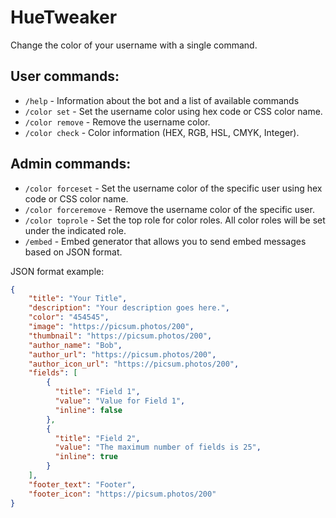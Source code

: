 # HueTweaker

Change the color of your username with a single command.

## User commands:
- `/help` - Information about the bot and a list of available commands
- `/color set` - Set the username color using hex code or CSS color name.
- `/color remove` - Remove the username color.
- `/color check` - Color information (HEX, RGB, HSL, CMYK, Integer).

## Admin commands:
- `/color forceset` - Set the username color of the specific user using hex code or CSS color name.
- `/color forceremove` - Remove the username color of the specific user.
- `/color toprole` - Set the top role for color roles. All color roles will be set under the indicated role.
- `/embed` - Embed generator that allows you to send embed messages based on JSON format.

JSON format example:
```json
{
    "title": "Your Title",
    "description": "Your description goes here.",
    "color": "454545",
    "image": "https://picsum.photos/200",
    "thumbnail": "https://picsum.photos/200",
    "author_name": "Bob",
    "author_url": "https://picsum.photos/200",
    "author_icon_url": "https://picsum.photos/200",
    "fields": [
        {
          "title": "Field 1",
          "value": "Value for Field 1",
          "inline": false
        },
        {
          "title": "Field 2",
          "value": "The maximum number of fields is 25",
          "inline": true
        }
    ],
    "footer_text": "Footer",
    "footer_icon": "https://picsum.photos/200"
}
```
